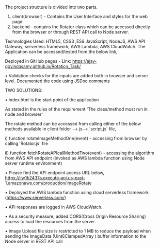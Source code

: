 The project structure is divided into two parts.

1. client(browser) - Contains the User Interface and styles for the web page.
2. backend - contains the Rotator class which can be accessed directly from the browser or through REST API call to Node server.

Technologies Used:
HTML5, CSS3 ,ES6 JavaScript, NodeJS, AWS API Gateway, serverless framework, AWS Lambda, AWS CloudWatch.
The Application can be accessed/tested from the below link,

Deployed in GitHub pages - Link: https://ajay-govindasamy.github.io/Rotation_Task/

• Validation checks for the inputs are added both in browser and server level. Documented the code using JSDoc comments

TWO SOLUTIONS:

• index.html is the start point of the application

As stated in the rules of the requirement 'The class/method must run in node and browser'

The rotate method can be accessed from calling either of the below methods available in client folder --> js--> 'script.js' file,

i) function rotateImageMethodOne(event) - accessing from browser by calling 'Rotator.js' file

ii) function fetchRotateAPIcallMethodTwo(event) - accessing the algorithm from AWS API endpoint (invoked as AWS lambda function using Node server runtime environment)

• Please find the API endpoint access URL below,
https://ilw1b2437a.execute-api.us-east-1.amazonaws.com/production/imageRotate

• Deployed the AWS lambda function using cloud serverless framework (https://www.serverless.com/)

• API responses are logged in AWS CloudWatch.

• As a security measure, added CORS(Cross Origin Resource Sharing) access to load the resources from the server.

• Image Upload file size is restricted to 1 MB to reduce the payload when sending the ImageData (Uint8ClampedArray ) buffer information to the Node server in REST API call
